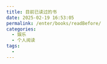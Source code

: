 ```yaml
---
title: 目前已读过的书
date: 2025-02-19 16:53:05
permalink: /enter/books/readBefore/
categories:
  - 娱乐
  - 个人阅读
tags:
  - 
---
```

